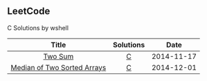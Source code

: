 ## LeetCode ##

C Solutions by wshell

|Title|Solutions|Date|
|:---:|:---:|:---:|
|[Two Sum ](https://oj.leetcode.com/problems/two-sum)|[C](./src/two-sum.c)|2014-11-17|
|[Median of Two Sorted Arrays ](https://oj.leetcode.com/problems/median-of-two-sorted-arrays)|[C](./src/median-of-two-sorted-arrays.c)|2014-12-01|
